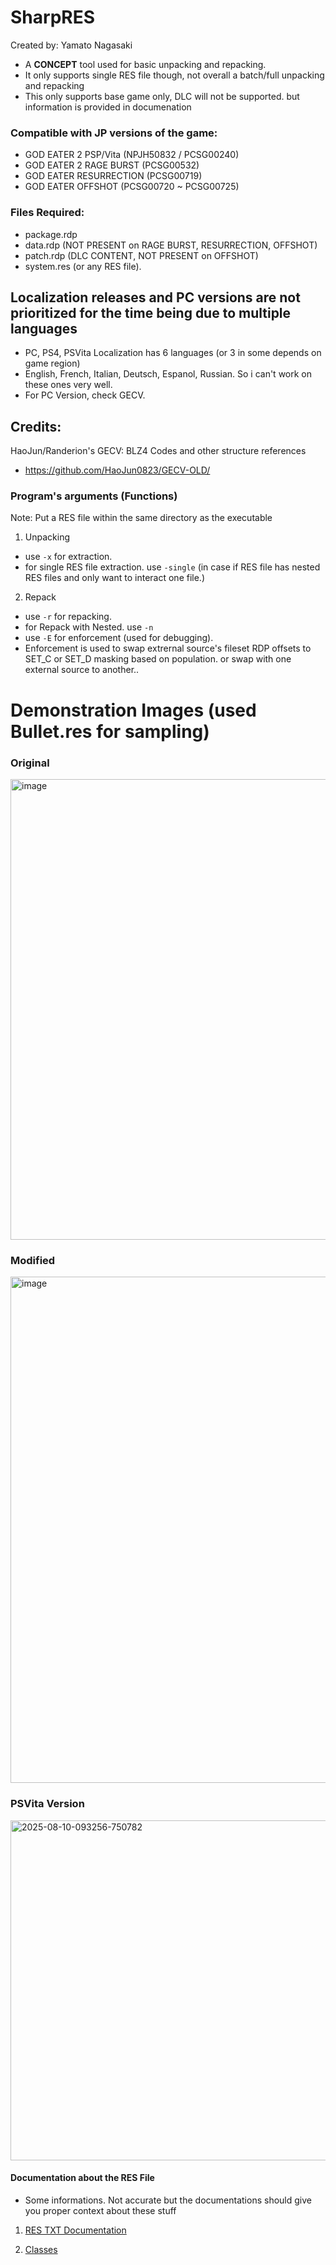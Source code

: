 # SharpRES
Created by: Yamato Nagasaki

- A **CONCEPT** tool used for basic unpacking and repacking.
- It only supports single RES file though, not overall a batch/full unpacking and repacking
- This only supports base game only, DLC will not be supported. but information is provided in documenation


### Compatible with JP versions of the game:
- GOD EATER 2 PSP/Vita (NPJH50832 / PCSG00240)
- GOD EATER 2 RAGE BURST (PCSG00532)
- GOD EATER RESURRECTION (PCSG00719)
- GOD EATER OFFSHOT (PCSG00720 ~ PCSG00725)

### Files Required:
- package.rdp
- data.rdp (NOT PRESENT on RAGE BURST, RESURRECTION, OFFSHOT)
- patch.rdp (DLC CONTENT, NOT PRESENT on OFFSHOT)
- system.res (or any RES file).


## Localization releases and PC versions are not prioritized for the time being due to multiple languages
- PC, PS4, PSVita Localization has 6 languages (or 3 in some depends on game region)
- English, French, Italian, Deutsch, Espanol, Russian. So i can't work on these ones very well.
- For PC Version, check GECV.


## Credits:
HaoJun/Randerion's GECV: BLZ4 Codes and other structure references
- https://github.com/HaoJun0823/GECV-OLD/



### Program's arguments (Functions)
Note: Put a RES file within the same directory as the executable
1. Unpacking
- use `-x` for extraction.
- for single RES file extraction. use `-single` (in case if RES file has nested RES files and only want to interact one file.)

2. Repack
- use `-r` for repacking.
- for Repack with Nested. use `-n`
- use `-E` for enforcement (used for debugging). 
- Enforcement is used to swap extrernal source's fileset RDP offsets to SET_C or SET_D masking based on population. or swap with one external source to another.. 



# Demonstration Images (used Bullet.res for sampling)
### Original
<img width="1095" height="737" alt="image" src="https://github.com/user-attachments/assets/361af702-b138-48fc-bfbf-35648014fff5" />

### Modified
<img width="893" height="810" alt="image" src="https://github.com/user-attachments/assets/af67f736-97df-417b-9539-d0d650a2f09c" />

### PSVita Version
<img width="960" height="544" alt="2025-08-10-093256-750782" src="https://github.com/user-attachments/assets/9cf1946a-3821-4fce-b2cb-fe8ea3b60c5f" />


#### Documentation about the RES File
- Some informations. Not accurate but the documentations should give you proper context about these stuff

1. [RES TXT Documentation](https://github.com/nachotacos69/Sharp_EATER/blob/main/GOD%20EATER%20(RES%20JP)%20Structure%20PSP%2BVita.txt)

2. [Classes](https://github.com/nachotacos69/Sharp_EATER/blob/main/Classes.md)
